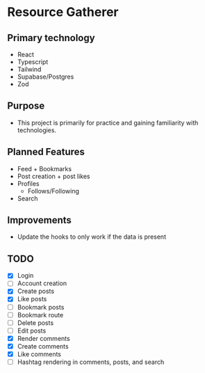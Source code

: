 # Resource Gatherer

## Primary technology

- React
- Typescript
- Tailwind
- Supabase/Postgres
- Zod

## Purpose

- This project is primarily for practice and gaining familiarity with technologies.

## Planned Features

- Feed + Bookmarks
- Post creation + post likes
- Profiles
  - Follows/Following
- Search

## Improvements

- Update the hooks to only work if the data is present

## TODO

- [x] Login
- [ ] Account creation
- [x] Create posts
- [x] Like posts
- [ ] Bookmark posts
- [ ] Bookmark route
- [ ] Delete posts
- [ ] Edit posts
- [x] Render comments
- [x] Create comments
- [x] Like comments
- [ ] Hashtag rendering in comments, posts, and search
